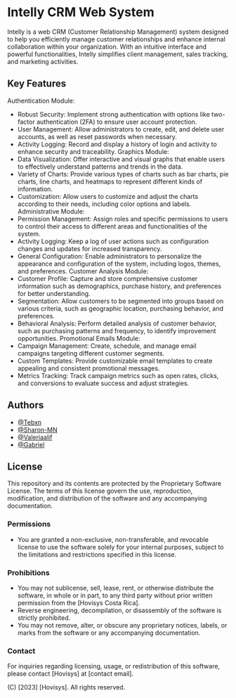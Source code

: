 # Intelly CRM Web System
Intelly is a web CRM (Customer Relationship Management) system designed to help you efficiently manage customer relationships and enhance internal collaboration within your organization. With an intuitive interface and powerful functionalities, Intelly simplifies client management, sales tracking, and marketing activities.
## Key Features

Authentication Module:
- Robust Security: Implement strong authentication with options like two-factor authentication (2FA) to ensure user account protection.
- User Management: Allow administrators to create, edit, and delete user accounts, as well as reset passwords when necessary.
- Activity Logging: Record and display a history of login and activity to enhance security and traceability.
Graphics Module:
- Data Visualization: Offer interactive and visual graphs that enable users to effectively understand patterns and trends in the data.
- Variety of Charts: Provide various types of charts such as bar charts, pie charts, line charts, and heatmaps to represent different kinds of information.
- Customization: Allow users to customize and adjust the charts according to their needs, including color options and labels.
Administrative Module:
- Permission Management: Assign roles and specific permissions to users to control their access to different areas and functionalities of the system.
- Activity Logging: Keep a log of user actions such as configuration changes and updates for increased transparency.
- General Configuration: Enable administrators to personalize the appearance and configuration of the system, including logos, themes, and preferences.
Customer Analysis Module:
- Customer Profile: Capture and store comprehensive customer information such as demographics, purchase history, and preferences for better understanding.
- Segmentation: Allow customers to be segmented into groups based on various criteria, such as geographic location, purchasing behavior, and preferences.
- Behavioral Analysis: Perform detailed analysis of customer behavior, such as purchasing patterns and frequency, to identify improvement opportunities.
Promotional Emails Module:
- Campaign Management: Create, schedule, and manage email campaigns targeting different customer segments.
- Custom Templates: Provide customizable email templates to create appealing and consistent promotional messages.
- Metrics Tracking: Track campaign metrics such as open rates, clicks, and conversions to evaluate success and adjust strategies.


## Authors

- [@Tebxn](https://www.github.com/Tebxn)
- [@Sharon-MN](https://www.github.com/Sharon-MN)
- [@Valeriaalif](https://www.github.com/valeriaalif)
- [@Gabriel](https://www.github.com/Gabriel)


## License

This repository and its contents are protected by the Proprietary Software License. The terms of this license govern the use, reproduction, modification, and distribution of the software and any accompanying documentation.

### Permissions

- You are granted a non-exclusive, non-transferable, and revocable license to use the software solely for your internal purposes, subject to the limitations and restrictions specified in this license.

### Prohibitions

- You may not sublicense, sell, lease, rent, or otherwise distribute the software, in whole or in part, to any third party without prior written permission from the [Hovisys Costa Rica].
- Reverse engineering, decompilation, or disassembly of the software is strictly prohibited.
- You may not remove, alter, or obscure any proprietary notices, labels, or marks from the software or any accompanying documentation.

### Contact

For inquiries regarding licensing, usage, or redistribution of this software, please contact [Hovisys] at [contact email].

(C) [2023] [Hovisys]. All rights reserved.
